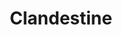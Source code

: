 ---
title: "Clandestine"
url: /ciudad-autonoma-de-buenos-aires/clandestine-monroe/
shop: Modehaus
---